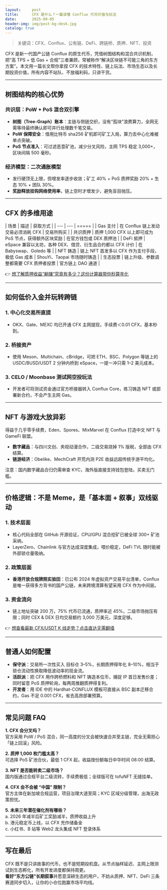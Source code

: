 ```yaml
---
layout:     post
title:      CFX 是什么？一篇读懂 Conflux 代币价值与玩法
date:       2025-09-05
header-img: img/post-bg-desk.jpg
catalog: true
---
```


> 关键词：CFX、Conflux、公有链、DeFi、跨链桥、质押、NFT、投资

CFX 是新一代国产公链 Conflux 的原生代币，凭借树图结构和混合共识机制，把“高 TPS + 低 Gas + 合规”三者兼顾，常被称作“解决区块链不可能三角的东方方案”。本文用一篇长文帮你拿捏 CFX 的技术特性、链上玩法、市场生态以及长期投资价值，所有内容不站队、不放福利码，只讲干货。

---

## 树图结构的核心优势

### 共识层：PoW + PoS 混合双引擎
- **树图（Tree-Graph）账本**：主链与侧链交织，没有“孤块”浪费算力，全网无需等待最终确认即可并行处理数千笔交易。
- **PoW 保障安全**：借用比特币 sha256 矿机即可矿工入局，算力去中心化难被单点突破。
- **PoS 节点准入**：可过滤恶意矿池，减少分叉风险，主网 TPS 稳定 3,000+，区块间隔 500 毫秒。

### 经济模型：二次通胀模型
- 发行硬顶无上限，但增发率逐步收敛；矿工 40% + PoS 质押奖励 20% + 生态 10% + 团队 30%。  
- **奖励释放挂钩网络使用率**，链上空时才增发少，避免盲目抛压。

---

## CFX 的多维用途

| 场景      | 描述 | 获取方式 |
| ---      | --- | ===== |
| Gas 支付 | 在 Conflux 链上发动交易必须消耗 CFX | 交易所购买 |
| 共识质押 | 质押 1,000 CFX 以上即可成为 PoS 节点，获得额外区块奖励 | 在官方钱包或 DEX 质押池 |
| DeFi 抵押 | eSpace 兼容以太坊，各种 DEX、借贷、衍生品合约都以 CFX 计价 | 在 Babyswap、Goledo 等 |
| NFT 铸造 | 链上 NFT 首发多以 CFX 作为支付手段，极低 Gas 成本 | ShouYi、Taopai 市场随时铸造 |
| 生态投票 | 链上升级、参数调整都需要 CFX 质押者投票   | 官方链上 DAO 通道 |

👉 [想了解质押收益“躺赚”究竟有多少？这份计算器带你秒算年化](https://okxdog.com/)

---

## 如何低价入金并玩转跨链

### 1. 中心化交易所直提
- OKX、Gate、MEXC 均已开通 CFX 主网提现，手续费＜0.01 CFX，基本秒到。

### 2. 桥接资产
- 使用 Meson、Multichain、cBridge，可把 ETH、BSC、Polygon 等链上的 USDC/BUSD/USDT 2 分钟内桥到 eSpace，一提一冲只需 1–2 美元成本。

### 3. CELO / Moonbase 测试网空投玩法
- 开发者可将测试资金通过官方桥接器转入 Conflux Core，练习铸造 NFT 或部署新合约，不会产生主网 Gas。

---

## NFT 与游戏大放异彩

得益于几乎零手续费，Eden、Spores、MixMarvel 在 Conflux 打造中文 NFT 与 GameFi 联盟。  
- **数字藏品**：与四川文创、央视动漫合作，二级交易烧掉 1% 版税，全部由 CFX 结算。  
- **链游经济**：Obelike、MechCraft 开荒内测 P2E 收益远超传统手游平均化。  

注意：国内数字藏品合归仍需审查 KYC，海外版直接支持钱包登陆，买卖无门槛。

---

## 价格逻辑：不是 Meme，是「基本面 + 叙事」双线驱动

### 1. 技术层面
- 核心代码全部在 GitHub 开源验证，CPU/GPU 混合挖矿已被全球 300+ 矿池采纳。
- LayerZero、Chainlink 与官方达成深度集成，喂价稳定，DeFi TVL 随时能被外部锁仓量吸纳。

### 2. 政策层面
- **香港开放合规牌照实验田**：已公布 2024 年虚拟资产交易平台清单，Conflux 是唯一获得多方背书的国产公链，未来跨境清算有望采用 CFX 作为中间层。

### 3. 资金流向
- 链上地址突破 200 万，75% 代币已流通，质押率近 45%，二级市场抛压有限；同时 CEX & DEX 日均交易额约 3,000 万美元，深度足够。

👉 [想查看最新 CFX/USDT K 线走势？点击直达无需翻墙](https://okxdog.com/)

---

## 普通人如何配置

- **保守派**：交易所一次性买入 目标仓 3–5%，长期质押得年化 8–10%，相当于锁仓流动性换取降低波动率的现金流。  
- **活跃派**：把 CFX 用作跨桥燃料和 NFT 铸造本位币，捕捉 IP 首日发售价差；同时留意 PoS 质押轮询，每两周推翻质押得复利。  
- **开发者**：用 IDE 中的 Hardhat-CONFLUX 模板可直接从 BSC 副本迁移合约，Gas 不足 0.001 CFX，省去高昂部署预算。

---

## 常见问题 FAQ

**1. CFX 会分叉吗？**  
官方采用 PoW / PoS 混合，同一高度的分叉会被快速合并至主链，完全无需担心「链上回滚」风险。

**2. 质押 1,000 枚门槛太高？**  
可选择 PoS 矿池合伙，最低 1 CFX 起，收益按份额每日中华时间 08:00 结算。

**3. NFT 是否能转卖二级市场？**  
国内版通过合规平台二级流转，手续费极低；全球版可在 tofuNFT 无缝挂单。

**4. CFX 会不会被 “中国” 限制？**  
官方主体在新加坡合规运营，项目治理大道至简；KYC 区域分级管理，出海无政策担忧。

**5. 未来三年潜在催化剂有哪些？**  
a. 2026 年减半后矿工奖励减半，质押收益上升  
b. 港元稳定币上线，以 CFX 充作储备金  
c. 小红书、B 站等 Web2 龙头集成 NFT 登录体系

---

## 写在最后

CFX 既不是只讲故事的代币，也不是短期投机盘。从节点抽样延迟、主网上限测试到生态孵化，所有开发进度都保持周更。  
**看好“东方公链”长期叙事**并愿意深耕生态的用户，不妨从质押、NFT、DeFi 三条赛道同步切入，让你的小仓位跑赢市场平均线。